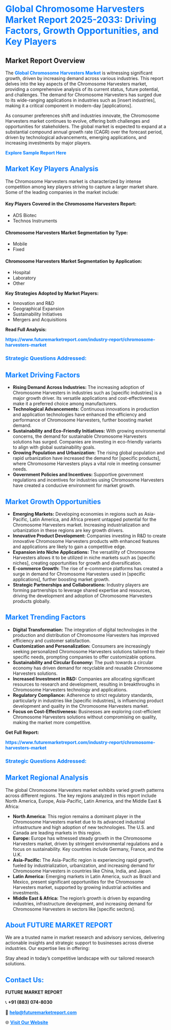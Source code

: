 <h1 style="color: #007BFF;">Global Chromosome Harvesters Market Report 2025-2033: Driving Factors, Growth Opportunities, and Key Players</h1>

<section id="overview">
<h2>Market Report Overview</h2>
<p>The <a href="https://www.futuremarketreport.com/industry-report/chromosome-harvesters-market" style="color: #007BFF; text-decoration: none;"><strong>Global Chromosome Harvesters Market</strong></a> is witnessing significant growth, driven by increasing demand across various industries. This report delves into the key aspects of the Chromosome Harvesters market, providing a comprehensive analysis of its current status, future potential, and challenges. The demand for Chromosome Harvesters has surged due to its wide-ranging applications in industries such as [insert industries], making it a critical component in modern-day [applications].</p>
<p>As consumer preferences shift and industries innovate, the Chromosome Harvesters market continues to evolve, offering both challenges and opportunities for stakeholders. The global market is expected to expand at a substantial compound annual growth rate (CAGR) over the forecast period, driven by technological advancements, emerging applications, and increasing investments by major players.</p>
</section>

<section id="overview">
<p><a href="https://www.futuremarketreport.com/request-sample/reportId=79696" style="color: #007BFF; text-decoration: none;"><strong>Explore Sample Report Here</strong></a></p>
</section>

<section id="key-players">
<h2 style="color: #007BFF;">Market Key Players Analysis</h2>
<p>The Chromosome Harvesters market is characterized by intense competition among key players striving to capture a larger market share. Some of the leading companies in the market include:</p>
<h4>Key Players Covered in the Chromosome Harvesters Report:</h4>
<ul><li>ADS Biotec</li><li>Technos Instruments</li></ul>
<h4>Chromosome Harvesters Market Segmentation by Type:</h4>
<ul><li>Mobile</li><li>Fixed</li></ul>

<h4>Chromosome Harvesters Market Segmentation by Application:</h4>
<ul><li>Hospital</li><li>Laboratory</li><li>Other</li></ul>
<p><strong>Key Strategies Adopted by Market Players:</strong></p>
<ul>
<li>Innovation and R&D</li>
<li>Geographical Expansion</li>
<li>Sustainability Initiatives</li>
<li>Mergers and Acquisitions</li>
</ul>
</section>

<section>
<p><strong>Read Full Analysis: </strong></p><a href="https://www.futuremarketreport.com/industry-report/chromosome-harvesters-market" style="color: #007BFF; text-decoration: none;"><strong>https://www.futuremarketreport.com/industry-report/chromosome-harvesters-market</strong></a>
<h3 style="color: #007BFF;">Strategic Questions Addressed:</h3>
</section>

<section id="driving-factors">
<h2 style="color: #007BFF;">Market Driving Factors</h2>
<ul>
<li><strong>Rising Demand Across Industries:</strong> The increasing adoption of Chromosome Harvesters in industries such as [specific industries] is a major growth driver. Its versatile applications and cost-effectiveness make it a preferred choice among manufacturers.</li>
<li><strong>Technological Advancements:</strong> Continuous innovations in production and application technologies have enhanced the efficiency and performance of Chromosome Harvesters, further boosting market demand.</li>
<li><strong>Sustainability and Eco-Friendly Initiatives:</strong> With growing environmental concerns, the demand for sustainable Chromosome Harvesters solutions has surged. Companies are investing in eco-friendly variants to align with global sustainability goals.</li>
<li><strong>Growing Population and Urbanization:</strong> The rising global population and rapid urbanization have increased the demand for [specific products], where Chromosome Harvesters plays a vital role in meeting consumer needs.</li>
<li><strong>Government Policies and Incentives:</strong> Supportive government regulations and incentives for industries using Chromosome Harvesters have created a conducive environment for market growth.</li>
</ul>
</section>

<section id="growth-opportunities">
<h2 style="color: #007BFF;">Market Growth Opportunities</h2>
<ul>
<li><strong>Emerging Markets:</strong> Developing economies in regions such as Asia-Pacific, Latin America, and Africa present untapped potential for the Chromosome Harvesters market. Increasing industrialization and urbanization in these regions are key growth drivers.</li>
<li><strong>Innovative Product Development:</strong> Companies investing in R&D to create innovative Chromosome Harvesters products with enhanced features and applications are likely to gain a competitive edge.</li>
<li><strong>Expansion into Niche Applications:</strong> The versatility of Chromosome Harvesters allows it to be utilized in niche markets such as [specific niches], creating opportunities for growth and diversification.</li>
<li><strong>E-commerce Growth:</strong> The rise of e-commerce platforms has created a surge in demand for Chromosome Harvesters used in [specific applications], further boosting market growth.</li>
<li><strong>Strategic Partnerships and Collaborations:</strong> Industry players are forming partnerships to leverage shared expertise and resources, driving the development and adoption of Chromosome Harvesters products globally.</li>
</ul>
</section>

<section id="trending-factors">
<h2 style="color: #007BFF;">Market Trending Factors</h2>
<ul>
<li><strong>Digital Transformation:</strong> The integration of digital technologies in the production and distribution of Chromosome Harvesters has improved efficiency and customer satisfaction.</li>
<li><strong>Customization and Personalization:</strong> Consumers are increasingly seeking personalized Chromosome Harvesters solutions tailored to their specific needs, prompting companies to offer customizable options.</li>
<li><strong>Sustainability and Circular Economy:</strong> The push towards a circular economy has driven demand for recyclable and reusable Chromosome Harvesters solutions.</li>
<li><strong>Increased Investment in R&D:</strong> Companies are allocating significant resources to research and development, resulting in breakthroughs in Chromosome Harvesters technology and applications.</li>
<li><strong>Regulatory Compliance:</strong> Adherence to strict regulatory standards, particularly in industries like [specific industries], is influencing product development and quality in the Chromosome Harvesters market.</li>
<li><strong>Focus on Cost-Effectiveness:</strong> Businesses are exploring cost-efficient Chromosome Harvesters solutions without compromising on quality, making the market more competitive.</li>
</ul>
</section>

<section>
<p><strong>Get Full Report: </strong></p><a href="https://www.futuremarketreport.com/industry-report/chromosome-harvesters-market" style="color: #007BFF; text-decoration: none;"><strong>https://www.futuremarketreport.com/industry-report/chromosome-harvesters-market</strong></a>
<h3 style="color: #007BFF;">Strategic Questions Addressed:</h3>
</section>


<section id="regional-analysis">
<h2 style="color: #007BFF;">Market Regional Analysis</h2>
<p>The global Chromosome Harvesters market exhibits varied growth patterns across different regions. The key regions analyzed in this report include North America, Europe, Asia-Pacific, Latin America, and the Middle East & Africa:</p>
<ul>
<li><strong>North America:</strong> This region remains a dominant player in the Chromosome Harvesters market due to its advanced industrial infrastructure and high adoption of new technologies. The U.S. and Canada are leading markets in this region.</li>
<li><strong>Europe:</strong> Europe has witnessed steady growth in the Chromosome Harvesters market, driven by stringent environmental regulations and a focus on sustainability. Key countries include Germany, France, and the U.K.</li>
<li><strong>Asia-Pacific:</strong> The Asia-Pacific region is experiencing rapid growth, fueled by industrialization, urbanization, and increasing demand for Chromosome Harvesters in countries like China, India, and Japan.</li>
<li><strong>Latin America:</strong> Emerging markets in Latin America, such as Brazil and Mexico, present significant opportunities for the Chromosome Harvesters market, supported by growing industrial activities and investments.</li>
<li><strong>Middle East & Africa:</strong> The region’s growth is driven by expanding industries, infrastructure development, and increasing demand for Chromosome Harvesters in sectors like [specific sectors].</li>
</ul>
</section>

<footer>
<h2 style="color: #007BFF;">About FUTURE MARKET REPORT</h2>
<p>We are a trusted name in market research and advisory services, delivering actionable insights and strategic support to businesses across diverse industries. Our expertise lies in offering:</p>

<p>Stay ahead in today’s competitive landscape with our tailored research solutions.</p>

<h2 style="color: #007BFF;">Contact Us:</h2>
<p><strong>FUTURE MARKET REPORT</strong></p>
<p>📞 <strong>+91 (883) 074-8030</strong></p>
<p>📧 <strong><a href="mailto:help@futuremarketreport.com" style="color: #007BFF;">help@futuremarketreport.com</a></strong></p>
<p>🌐 <strong><a href="https://www.futuremarketreport.com/" style="color: #007BFF;">Visit Our Website</a></strong></p>
</footer>